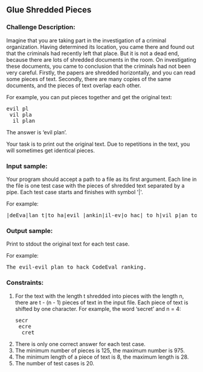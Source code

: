 <h2>Glue Shredded Pieces</h2>

<h3>Challenge Description:</h3>

<p>
    Imagine that you are taking part in the investigation of a criminal organization. Having determined its location,
    you came there and found out that the criminals had recently left that place. But it is not a dead end, because
    there are lots of shredded documents in the room. On investigating these documents, you came to conclusion that the
    criminals had not been very careful. Firstly, the papers are shredded horizontally, and you can read some pieces of
    text. Secondly, there are many copies of the same documents, and the pieces of text overlap each other.
</p>
<p>
    For example, you can put pieces together and get the original text:
</p>
<pre class="description-input-output">evil pl
 vil pla
  il plan</pre>
<p>
    The answer is &#x2018;evil plan&#x2019;.
</p>
<p>
    Your task is to print out the original text. Due to repetitions in the text, you will sometimes get identical
    pieces.
</p>

<h3>Input sample:</h3>

<p>
    Your program should accept a path to a file as its first argument. Each line in the file is one test case with the
    pieces of shredded text separated by a pipe. Each test case starts and finishes with symbol &apos;|&apos;.
</p>
<p>
    For example:
</p>

<pre class="description-input-output">|deEva|lan t|to ha|evil |ankin|il-ev|o hac| to h|vil p|an to|The e|CodeE| evil|plan |hack |Eval |ack C|l ran|king.|l-evi|evil-|-evil|l pla|il pl| hack|al ra|vil-e|odeEv|he ev|n to |ck Co|eEval|nking| rank| Code|e evi|ranki|k Cod| plan|val r|</pre>

<h3>Output sample:</h3>

<p>
    Print to stdout the original text for each test case.
</p>
<p>
    For example:
</p>

<pre class="description-input-output">The evil-evil plan to hack CodeEval ranking.</pre>

<h3>Constraints:</h3>
<ol>
<li>
        For the text with the length t shredded into pieces with the length n, there are t&#xA0;-&#xA0;(n&#xA0;-&#xA0;1)
        pieces of text in the input file. Each piece of text is shifted by one character. For example, the word
        &#x2018;secret&#x2019; and n&#xA0;=&#xA0;4:

<pre class="description-input-output">secr
 ecre
  cret</pre>
</li>
<li>There is only one correct answer for each test case.</li>
<li>The minimum number of pieces is 125, the maximum number is 975.</li>
<li>The minimum length of a piece of text is 8, the maximum length is 28.</li>
<li>The number of test cases is 20.</li>
</ol>